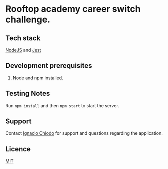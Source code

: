 # Rooftop academy career switch challenge.

## Tech stack
[NodeJS](https://nodejs.org/en/) and [Jest](https://jestjs.io/)

## Development prerequisites

1. Node and npm installed.

## Testing Notes

Run `npm install` and then `npm start` to start the server.

## Support
Contact [Ignacio Chiodo](https://github.com/IMChiodo) for support and questions regarding the application.

## Licence
 [MIT](https://choosealicense.com/licenses/mit/)

